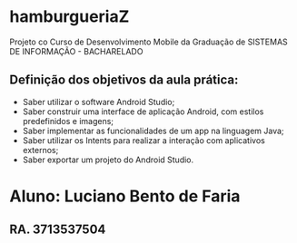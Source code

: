 # hamburgueriaZ

Projeto co Curso de Desenvolvimento Mobile da Graduação de SISTEMAS DE INFORMAÇÃO - BACHARELADO

## Definição dos objetivos da aula prática:
* Saber utilizar o software Android Studio;
* Saber construir uma interface de aplicação Android, com estilos predefinidos e imagens;
* Saber implementar as funcionalidades de um app na linguagem Java;
* Saber utilizar os Intents para realizar a interação com aplicativos externos;
* Saber exportar um projeto do Android Studio.

# Aluno: Luciano Bento de Faria
## RA. 3713537504
